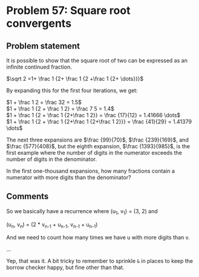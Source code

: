 # Problem 57: Square root convergents

## Problem statement

<p>It is possible to show that the square root of two can be expressed as an infinite continued fraction.</p>
<p class="center">$\sqrt 2 =1+ \frac 1 {2+ \frac 1 {2 +\frac 1 {2+ \dots}}}$</p>
<p>By expanding this for the first four iterations, we get:</p>
<p>$1 + \frac 1 2 = \frac  32 = 1.5$<br />
$1 + \frac 1 {2 + \frac 1 2} = \frac 7 5 = 1.4$<br />
$1 + \frac 1 {2 + \frac 1 {2+\frac 1 2}} = \frac {17}{12} = 1.41666 \dots$<br />
$1 + \frac 1 {2 + \frac 1 {2+\frac 1 {2+\frac 1 2}}} = \frac {41}{29} = 1.41379 \dots$<br /></p>
<p>The next three expansions are $\frac {99}{70}$, $\frac {239}{169}$, and $\frac {577}{408}$, but the eighth expansion, $\frac {1393}{985}$, is the first example where the number of digits in the numerator exceeds the number of digits in the denominator.</p>
<p>In the first one-thousand expansions, how many fractions contain a numerator with more digits than the denominator?</p>

## Comments

So we basically have a recurrence where (u<sub>1</sub>, v<sub>1</sub>) = (3, 2) and

(u<sub>n</sub>, v<sub>n</sub>) = (2 * v<sub>n-1</sub> + u<sub>n-1</sub>, v<sub>n-1</sub> + u<sub>n-1</sub>)

And we need to count how many times we have u with more digits than v.

...

Yep, that was it. A bit tricky to remember to sprinkle `&` in places to keep the borrow checker happy, but fine other than that.
